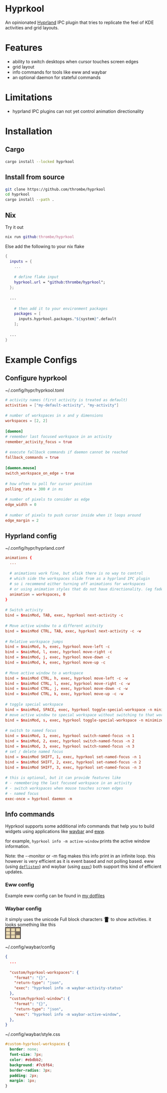 # Hyprkool
An opinionated [Hyprland](https://github.com/hyprwm/Hyprland) IPC plugin that tries to replicate the feel of KDE activities and grid layouts.

# Features
- ability to switch desktops when cursor touches screen edges
- grid layout
- info commands for tools like eww and waybar
- an optional daemon for stateful commands

# Limitations
- hyprland IPC plugins can not yet control animation directionality

# Installation
## Cargo
```zsh
cargo install --locked hyprkool
```

## Install from source
```zsh
git clone https://github.com/thrombe/hyprkool
cd hyprkool
cargo install --path .
```

## Nix
Try it out
```nix
nix run github:thrombe/hyprkool
```

Else add the following to your nix flake
```nix
{
  inputs = {
    ...

    # define flake input
    hyprkool.url = "github:thrombe/hyprkool";
  };

  ...

    # then add it to your environment packages
    packages = [
      inputs.hyprkool.packages."${system}".default
    ];

  ...
}
```

# Example Configs
## Configure hyprkool
~/.config/hypr/hyprkool.toml
```toml
# activity names (first activity is treated as default)
activities = ["my-default-activity", "my-activity"]

# number of workspaces in x and y dimensions
workspaces = [2, 2]

[daemon]
# remember last focused workspace in an activity
remember_activity_focus = true

# execute fallback commands if daemon cannot be reached
fallback_commands = true

[daemon.mouse]
switch_workspace_on_edge = true

# how often to poll for cursor position
polling_rate = 300 # in ms

# number of pixels to consider as edge
edge_width = 0

# number of pixels to push cursor inside when it loops around
edge_margin = 2
```

## Hyprland config
~/.config/hypr/hyprland.conf
```conf
animations {
  ...

  # animations work fine, but afaik there is no way to control
  # which side the workspaces slide from as a hyprland IPC plugin
  # so i recommend either turning off animations for workspaces
  # or using animation styles that do not have directionality. (eg fade)
  animation = workspaces, 0
}

# Switch activity
bind = $mainMod, TAB, exec, hyprkool next-activity -c

# Move active window to a different acitvity
bind = $mainMod CTRL, TAB, exec, hyprkool next-activity -c -w

# Relative workspace jumps
bind = $mainMod, h, exec, hyprkool move-left -c
bind = $mainMod, l, exec, hyprkool move-right -c
bind = $mainMod, j, exec, hyprkool move-down -c
bind = $mainMod, k, exec, hyprkool move-up -c

# Move active window to a workspace
bind = $mainMod CTRL, h, exec, hyprkool move-left -c -w
bind = $mainMod CTRL, l, exec, hyprkool move-right -c -w
bind = $mainMod CTRL, j, exec, hyprkool move-down -c -w
bind = $mainMod CTRL, k, exec, hyprkool move-up -c -w

# toggle special workspace
bind = $mainMod, SPACE, exec, hyprkool toggle-special-workspace -n minimized
# move active window to special workspace without switching to that workspace
bind = $mainMod, s, exec, hyprkool toggle-special-workspace -n minimized -w -s

# switch to named focus
bind = $mainMod, 1, exec, hyprkool switch-named-focus -n 1
bind = $mainMod, 2, exec, hyprkool switch-named-focus -n 2
bind = $mainMod, 3, exec, hyprkool switch-named-focus -n 3
# set / delete named focus
bind = $mainMod SHIFT, 1, exec, hyprkool set-named-focus -n 1
bind = $mainMod SHIFT, 2, exec, hyprkool set-named-focus -n 2
bind = $mainMod SHIFT, 3, exec, hyprkool set-named-focus -n 3

# this is optional, but it can provide features like
# - remembering the last focused workspace in an activity
# - switch workspaces when mouse touches screen edges
# - named focus
exec-once = hyprkool daemon -m
```

## Info commands
Hyprkool supports some additional info commands that help you to build widgets using applications like
[waybar](https://github.com/Alexays/Waybar) and [eww](https://github.com/elkowar/eww).

for example, ```hyprkool info -m active-window``` prints the active window information.

Note: the --monitor or -m flag makes this info print in an infinite loop. this however is very efficient
as it is event based and not polling based.
eww (using [`deflisten`](https://github.com/elkowar/eww/blob/f1ec00a1c9a24c0738fb5d5ac309d6af16e67415/docs/src/configuration.md#adding-dynamic-content))
and waybar (using [`exec`](https://github.com/Alexays/Waybar/wiki/Module:-Custom#continuous-script)) both support
this kind of efficient updates.

### Eww config
Example eww config can be found in [my dotfiles](https://github.com/thrombe/dotfiles-promax/blob/372a47c0a7ed3c3280e110755803ee422c7c4977/configma/tools/home/.config/eww/eww.yuck)


### Waybar config
it simply uses the unicode Full block characters '█' to show activities.
it looks something like this
<br>
![activity status indicator](./screenshots/activity_status.png)

~/.config/waybar/config
```json
{
  ...

  "custom/hyprkool-workspaces": {
    "format": "{}",
    "return-type": "json",
    "exec": "hyprkool info -m waybar-activity-status"
  },
  "custom/hyprkool-window": {
    "format": "{}",
    "return-type": "json",
    "exec": "hyprkool info -m waybar-active-window",
  },
}
```

~/.config/waybar/style.css
```css
#custom-hyprkool-workspaces {
  border: none;
  font-size: 7px;
  color: #ebdbb2;
  background: #7c6f64;
  border-radius: 3px;
  padding: 2px;
  margin: 1px;
}
```
